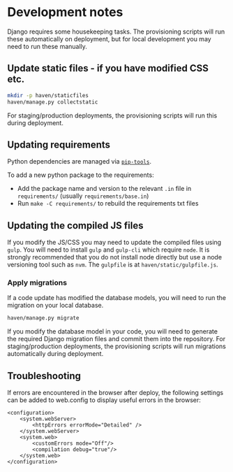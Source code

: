 # Development notes


Django requires some housekeeping tasks. The provisioning scripts will run these automatically on deployment,
but for local development you may need to run these manually.


## Update static files - if you have modified CSS etc.

```bash
mkdir -p haven/staticfiles
haven/manage.py collectstatic
```

For staging/production deployments, the provisioning scripts will run this during deployment.


## Updating requirements

Python dependencies are managed via [`pip-tools`](https://pypi.org/project/pip-tools/).

To add a new python package to the requirements:

* Add the package name and version to the relevant `.in` file in `requirements/` (usually `requirements/base.in`)
* Run `make -C requirements/` to rebuild the requirements txt files


## Updating the compiled JS files

If you modify the JS/CSS you may need to update the compiled files using `gulp`.
You will need to install `gulp` and `gulp-cli` which require `node`. It is strongly recommended that you do not install node directly but use a node versioning tool such as `nvm`. The `gulpfile` is at `haven/static/gulpfile.js`.



### Apply migrations

If a code update has modified the database models, you will need to run the migration on your local database.

```bash
haven/manage.py migrate
```

If you modify the database model in your code, you will need to generate the required Django migration files and commit them into the repository.
For staging/production deployments, the provisioning scripts will run migrations automatically during deployment.


## Troubleshooting

If errors are encountered in the browser after deploy, the following settings can be added to web.config to display useful errors in the browser:
```
<configuration>
    <system.webServer>
        <httpErrors errorMode="Detailed" />
    </system.webServer>
    <system.web>
        <customErrors mode="Off"/>
        <compilation debug="true"/>
    </system.web>
</configuration>
```
